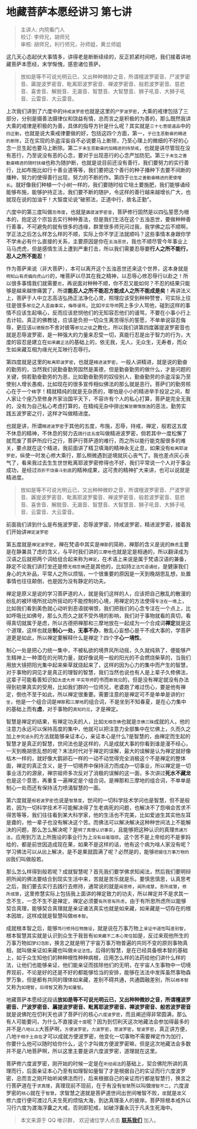 # 地藏菩萨本愿经讲习 第七讲

> 主讲人: 内院看门人 <br />
> 校订: 李师兄，胡师兄 <br />
> 审核: 胡师兄，利行师兄，孙师姐，黄兰师姐 <br />

这几天心态起伏大事情多，讲得老是断断续续的，反正抓紧时间吧，我们接着讲地藏菩萨本愿经，末学惭愧，感恩诸位菩萨。

> 放如是等不可说光明云已，又出种种微妙之音，所谓檀波罗密音、尸波罗密音、羼提波罗密音、毗离耶波罗密音、禅波罗密音、般若波罗密音、慈悲音、喜舍音、解脱音、无漏音、智慧音、大智慧音、狮子吼音、大狮子吼音、云雷音、大云雷音。

上次我们讲到了六度中的`持戒波罗密`也就是这里的`尸罗波罗密`，大乘的戒律包括了三部分，分别是摄善法摄律仪和饶益有情，总而言之是积极的为善的，那么既然我讲大乘的戒律是积极的为善，具体的指导方针是什么呢？其实就是`三十七菩提道品`中的`四正勤`，也就是说大乘戒律要做的好，包括这四个方面，第一，`于已生恶勤奋的精进的断除`，正在实现的杀盗淫妄自不必说要马上断除，乃至心理上的微细的不好的心念一旦生起也要马上断除。第二`于未生恶勤奋的加精进的持禁戒`，也就是讲尽管现在没有恶行，乃至说没有恶的心念，要对于出现恶行的心念严加防犯。第三`于未生之善勤奋精进的随时扶植`也称为随护断，也就是说目前还没有善行，我们要努力的实行善行，比如布施比如行十善业道等等，我们要把这个善行的种子播种下去要不间断的播种，努力的使得善行出现，努力的不断的作。第四于`已生之善勤奋精进的更使增长`。就好像我们种植一个小树一样的，我们要随时给它培土要施肥，我们能够诵经能够布施，能够护持正法，我们要不断的随护，令这样的善行越来越增长广大，也就现在说的加油干！大智度论说“破邪法，正道中行，故名正勤”。

六度中的第三度叫做`忍辱度`，也就是`羼提波罗密音`，菩萨修行固然是以四弘誓愿为根本的，抱定这个宗旨去实行种种善法，但是我们生活在这个五浊恶世，要做种种善行善事，不可避免的就有很多的违缘，群里很多师兄问过我，我学佛之后不顺啊，学正法之后怎么样怎么样的不顺，实际上你不学正法就顺吗？这些事情本身跟你学不学未必有什么直接的关系，主要原因是你在`五浊恶世`，我也不顺尽管今年事业上马马虎虎，但是感情生活上遭到严重打击，所以我们需要忍辱要**行人之所不能行，忍人之所不能忍**！

作为菩萨来说（非大菩萨），本可以离开这个五浊恶世还来这个世界，这本身就是`明知山有虎偏向虎山行`的，唯菩萨以尽其在我之精神，以忍辱心修忍辱行以赴之！所以很多事情我们就需要`忍`，再说面对种种不顺，你不忍又能如何？不忍的结果只能够是越来越惨痛罢了，所谓**能忍人之所不能忍方能成人之所不能成是矣**！再讲法义上，菩萨于人中立志高洁弘扬正法净化心灵，照理应该受到种种赞誉，可实际上往往是很多`邪见`之人`歪曲事实`，`侮辱谩骂`，比如`平实导师`网上多少人骂他，碰到这样的事情不应该生起嗔心，反而应该悲悯他们的无知容忍他们的谩骂，不要在小事小行上去计较。真正的佛教徒，应该是负担一切众生离苦得乐的誓愿，不单单说容忍侮辱，更应该`以德报怨`不舍对彼等`邪见之徒`之教化，所以我们讲第四度羼提波罗密音也就是忍辱波罗密，是一种强大的力量来忍受一切，真能行忍是出于智力的行为，大度的容忍是建立在`如来藏正法`的基础上的，依无我，无人，无众生，无寿者，而众生如来藏互相为缘光光互映行忍辱行。

第四度就是这里的`毗离耶波罗密`，也就是`精进波罗密`，一般人讲精进，就是说的勤奋的勤劳的，当然我们说勤奋勤劳固然是美德，但是勤奋勤劳的做什么，才是问题的关键，倘若勤奋勤劳的为恶，比如勤奋勤劳的奴役别人，勤奋勤劳的杀盗淫妄乃至使别人增长愚痴，比如现在的很多宣传相似佛法的那么就是恶行。菩萨们的勤劳核心在于一个`精`字！精就精纯的就是无杂质的，哪怕是小小的精进举手投足之间，帮人家让个座乃至修身齐家治国平天下，不容许有个人的私心打算，菩萨是完全无我的，没有为自己私心考虑打算的，在精纯无杂中排出`懈怠懒惰放逸`的恶法，勤劳实践五波罗密之行，这样才叫做精进度。

也就是讲，所谓`精进波罗密`于其他的五度，布施，忍辱，持戒，禅定，般若这五度不休息的精神，不休息的努力去`践行这五度`叫做精进波罗密，倘若其中一度松懈了就荒废了菩萨所应行之行，菩萨行菩萨道的难行，而之所以能行能克服很多的难关，要点就在这个精进，我前面讲了精卫填海的精神永无止息，如果没有`毗离耶波罗密`，纵使一时发心修大乘行，那么稍微遇到逆境就灰心丧气了。我也差点灰心丧气了，看来我过去生生世世毗离耶波罗密修得也不好，我们平常说一个人对于事业成功，是经过`百折不饶奋斗到底`的精神成果，这可贵的精神扩大来讲，也可以说就是精进度。

> 放如是等不可说光明云已，又出种种微妙之音，所谓檀波罗密音、尸波罗密音、羼提波罗密音、毗离耶波罗蜜音、禅波罗密音、般若波罗密音、慈悲音、喜舍音、解脱音、无漏音、智慧音、大智慧音、狮子吼音、大狮子吼音、云雷音、大云雷音。

前面我们讲到什么是布施波罗密，忍辱波罗密，持戒波罗密，精进波罗密，接着我们开始讲`禅定波罗密`

第五度就是`禅定波罗密`，禅在梵语中其实是`禅那`的简称，禅那的含义是说的`静虑`主要是在静兼具了虑的含义，与平时我们讲的`三摩地`也就是定是相通的，所以翻译成为汉语之后就把两个词给组合起来称为`禅定`，在术语上来说是属于梵语汉语的兼备，静定不论我们讲打坐还是修`无相念佛`还是其他的，比如持`正法咒语诵经`，是健康我们身心的大补品，平常人之所以烦恼，一个很重要的原因是一天到晚胡思乱想，处置事情也往往颠倒，也是因为没有静定的功夫。

禅定是原义是说的学习菩萨道的人，就是我们这样的人，应该把自己散乱的散漫的纷乱的被环境所扰动所摇动的不能控制的心境，用禅定的方法使得`专注在一境`上，比如我们看到美色就心动听到恶语就嗔恨，我们把我们的心念专注在一个点上，比如呼吸比如佛号，那么久而久之就不受外境的影响，我们对于事物就看的真切，看得真切就属于是虑，所以古德把禅那和三摩地放在一起成为一个合成词**禅定**就是这个道理，这样也就是**制心一处，无事不办**，散乱心妄想心是干不成大事的，学菩萨道更是如此，所以禅定要解释什么是禅定？四个字**心一境性**。

制心一处是把心力统一集中，不被私欲的境界风所动摇，久久就纯熟了，便能够产生精神上一种潜在的光明力量，就好像说用一般的阳光的不会燃烧柴草的，当我们用放大镜把阳光集中起来柴草就烧起来了，这样的因为心力的集中而产生的智慧，对于事物的洞见才是真正的理智的智慧，我们当然也说也有人是上辈子久修佛法，这辈子可能看善知识如`太虚大师` `平实导师`的书而`断我见`的，但是没有禅定就没有办法得到初果真实的受用，比如我们群的一位师兄，老婆跑了难过伤心，要是他有禅定，倒也不至于如此，所以禅定很重要。需要注意的是禅定可不是单单是讲的`打坐`，他是一个组合词是`禅那`和`三摩地`的组合词，不是坐到不知春夏，是在心力集中的基础上而有**虑**，对于事物的`真知灼见`，才是禅定。

智慧是禅定的结果，有禅定功夫的人，比如`无相念佛`也就是`念佛三昧`成就的人，他的注意力永远可以保持高度的集中，他就可以把注意力全部集中在忆佛上，久而久之加上`参究话头`的方法就能够亲证本心，亲证本心是什么?是智慧的，由禅定而生起的智慧才是真正的智慧，世间法也是这样的，凡是成就大事的你看到谁是漫不经心，一天到晚胡思乱想的呢？末法时代对于禅定的误解，最大的误解是认为禅定就好像枯木一样的，就好像大鹅卵石一样的一动不动觉得完全消极这个不是禅定的整体面，禅定的真正含义，是于一切境界中保持活力而成办一切事业，所以禅定是一切事业活力的源泉，禅宗祖师多次反对了消极的误解的这一面，多次讲过**死水不藏龙**也是这个意思，再重复一遍禅定是个组合词，是禅那和三摩地的组合词，不单单是制心一处而还有保持活力喷涌智慧的一面。

第六度就是`般若波罗密`也说是`智慧度`，世间的一切科学技术学问也是智慧，但不是般若，因为一切科学技术不可能解决得了生老病死的问题，也解决不了怨嗔会苦求不得苦等等，我们往往看到某大科学家，他的生活也不完美，比如爱迪生其实他左耳是聋的，他一辈子也没有解决这个苦。而佛法可以解决解决这种种世间法上不能解决的问题，那么怎么解决呢？是`明了真理认识事实`，且能够把这种认识的真理`贯通万法`，应用到万法上所施设的事业行为上`没有丝毫错缪`。这个苦不是上帝给的不是爹妈给的，都是前世因造成现在果，如果不是这样的话，他有这个病为啥人家没有呢？学习佛法可以从`因`上解决，是不是果就圆满了呢？必然是的，能够`把握住万事万物的因`我们叫做般若。

那么怎么样得到般若呢？成就智慧呢？首先我们要学佛求知闻法，然后我们要明辩把所闻的佛法要结合到现实生活中来，苦就是苦乐就是乐。要慎思慎思，认真思考之后，我们要去实行去践行去修持，通常说的就是`闻思修`，`闻所成慧`，`思所成慧`，`修所成慧`，这里修慧实际上包括我上面讲的禅定致力的功夫，所以禅定并不是求其一念不生，一念不生不是禅定，禅定必须要`有所思有所虑`，由于有所思所虑所以能够契合真理，能够契合真理就是亲证诸法真实也就是如来藏，如来藏是一切存在的根本因故，这样成就是智慧叫做`根本智`。

成就根本智之后，能够`笃行修持应物施设`，就是说在万事万物上`亲证中道性`叫`差别智`，根本智慧其实就是认识到众生于我皆有`如来藏不二本心常住`如是，反过来观他所生的万事万物如`梦幻泡影`，换言之就是明了宇宙万事万物普遍的共同不变的原则事物真相，就叫做亲证如来藏也叫做`亲证法性`。后得的智慧，是在已经具备根本智的基础上，如于众生知他们的种种根性种种病根，应用怎么样的法药给他们讲什么样的法，让他们也能够亲证，他们能亲证而拔除他们的无明，在宇宙人生事物中一切境界现前，不论是好的还是不好的都能够恰当的安排，能够在法法中发挥虽然事物森罗万象，但是都有共同的理体如来藏，差别不碍共通，共通圆融差别，所以`根本智`又称为`如理智`，`后得智`又称为`如量智`。

地藏菩萨本愿经这段话**放如是等不可说光明云已，又出种种微妙之音，所谓檀波罗密音、尸波罗密音、羼提波罗密音、毗离耶波罗密音、禅波罗密音、般若波罗密音**就是说佛陀在忉利天也讲了菩萨行的核心`六度波罗密`，而且阐述得非常圆满，那么有人可能要问，为什么不直接说`十度`呢？因为到忉利天这次地藏法会参加得最多的并不是`八地以上`大菩萨啊，`方便波罗密`，`力波罗密`，`愿波罗密`，`智波罗密`，真正讲方便，八地`于相于土自在`才可以成就方便波罗密，他变化一切事物不需要禅定作为加行，你要什么他可以随时给你什么，这个才叫做方便波罗密嘛，但是这次地藏法会多数并不是八地菩萨啊，所以这里主要是讲六度波罗密，道理就在这里。

菩萨修六度波罗密，刚开始的时候一定是在`听经闻法`的基础上，契合佛陀所讲的真理而行，后面亲证本心乃至有如理智如量智了才是根据自己的实证而行六度波罗密，总而言之刚开始听闻佛法而行，后来根据自己的亲证而行都是智慧行，换言之行菩萨道在于`求真理`，真理现前不现前，在于有没有`智慧`所以叫做`理智不二`，六度波罗密的`核心`就在于`智慧`，求智慧之道就是菩萨道世间出世间唯智不败，`度`就是`渡`义修六度行便可渡过凡夫生死的烦恼大海，到达真理圣人的彼岸。菩萨除根本戒外以习行六度为渡海浮囊之大戒，否则即犯戒，如破浮囊永沉于凡夫生死海中。

> 本文来源于 QQ 唯识群， 欢迎诸位学人点击 **[联系我们](https://mp.weixin.qq.com/s/lZCfWjmLjgNR165Tx4_bCQ)** 加入。
